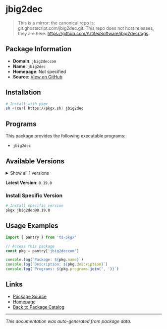 # jbig2dec

> This is a mirror: the canonical repo is: git.ghostscript.com/jbig2dec.git. This repo does not host releases, they are here: https://github.com/ArtifexSoftware/jbig2dec/tags

## Package Information

- **Domain**: `jbig2deccom`
- **Name**: `jbig2dec`
- **Homepage**: Not specified
- **Source**: [View on GitHub](https://github.com/pkgxdev/pantry/tree/main/projects/jbig2dec.com/package.yml)

## Installation

```bash
# Install with pkgx
sh <(curl https://pkgx.sh) jbig2dec
```

## Programs

This package provides the following executable programs:

- `jbig2dec`

## Available Versions

<details>
<summary>Show all 1 versions</summary>

- `0.19.0`

</details>

**Latest Version**: `0.19.0`

### Install Specific Version

```bash
# Install specific version
pkgx jbig2dec@0.19.0
```

## Usage Examples

```typescript
import { pantry } from 'ts-pkgx'

// Access this package
const pkg = pantry['jbig2deccom']

console.log(`Package: ${pkg.name}`)
console.log(`Description: ${pkg.description}`)
console.log(`Programs: ${pkg.programs.join(', ')}`)
```

## Links

- [Package Source](https://github.com/pkgxdev/pantry/tree/main/projects/jbig2dec.com/package.yml)
- [Homepage](#)
- [Back to Package Catalog](../package-catalog.md)

---

*This documentation was auto-generated from package data.*
